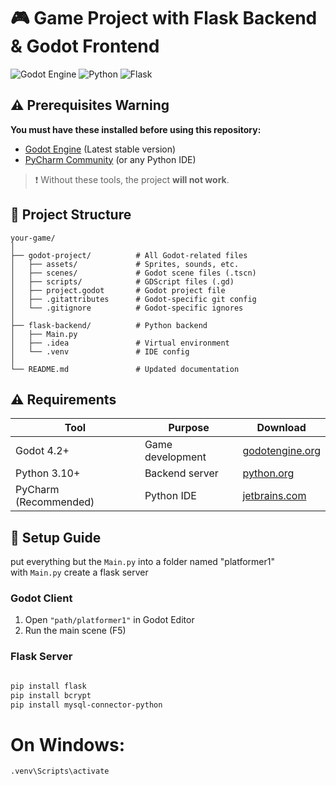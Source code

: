# 🎮 Game Project with Flask Backend & Godot Frontend

![Godot Engine](https://img.shields.io/badge/GODOT-%23FFFFFF.svg?style=for-the-badge&logo=godot-engine)
![Python](https://img.shields.io/badge/python-3670A0?style=for-the-badge&logo=python&logoColor=ffdd54)
![Flask](https://img.shields.io/badge/flask-%23000.svg?style=for-the-badge&logo=flask&logoColor=white)

## ⚠️ Prerequisites Warning

**You must have these installed before using this repository:**
- [Godot Engine](https://godotengine.org/download) (Latest stable version)
- [PyCharm Community](https://www.jetbrains.com/pycharm/download/) (or any Python IDE)

> ❗ Without these tools, the project **will not work**.


## 📂 Project Structure
```
your-game/
│
├── godot-project/          # All Godot-related files
│   ├── assets/             # Sprites, sounds, etc.
│   ├── scenes/             # Godot scene files (.tscn)
│   ├── scripts/            # GDScript files (.gd)
│   ├── project.godot       # Godot project file
│   ├── .gitattributes      # Godot-specific git config
│   └── .gitignore          # Godot-specific ignores
│
├── flask-backend/          # Python backend
│   ├── Main.py             
│   ├── .idea               # Virtual environment
│   └── .venv               # IDE config
│
└── README.md               # Updated documentation
```

## ⚠️ Requirements

| Tool | Purpose | Download |
|------|---------|----------|
| Godot 4.2+ | Game development | [godotengine.org](https://godotengine.org/download) |
| Python 3.10+ | Backend server | [python.org](https://www.python.org/downloads/) |
| PyCharm (Recommended) | Python IDE | [jetbrains.com](https://www.jetbrains.com/pycharm/) |

## 🚀 Setup Guide
put everything but the `Main.py` into a folder named "platformer1" <br>
with `Main.py` create a flask server

### Godot Client
1. Open `"path/platformer1"` in Godot Editor
2. Run the main scene (F5)

### Flask Server
```bash

pip install flask
pip install bcrypt
pip install mysql-connector-python
```
# On Windows:
```
.venv\Scripts\activate
```
